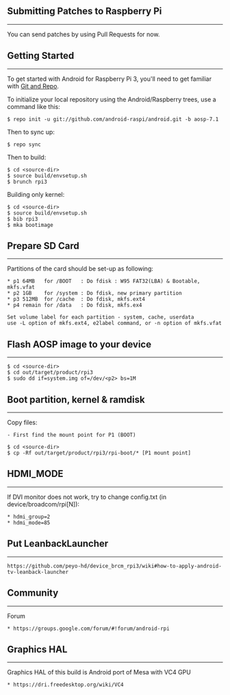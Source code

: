 ## Submitting Patches to Raspberry Pi ##
------------------
You can send patches by using Pull Requests for now.

## Getting Started ##
---------------
To get started with Android for Raspberry Pi 3, you'll need to get
familiar with [Git and Repo](https://source.android.com/source/using-repo.html).

To initialize your local repository using the Android/Raspberry trees, use a command like this:

    $ repo init -u git://github.com/android-raspi/android.git -b aosp-7.1

Then to sync up:

    $ repo sync

Then to build:

    $ cd <source-dir>
    $ source build/envsetup.sh
    $ brunch rpi3

Building only kernel:

    $ cd <source-dir>
    $ source build/envsetup.sh
    $ bib rpi3
    $ mka bootimage

## Prepare SD Card ##
---------------
Partitions of the card should be set-up as following:

    * p1 64MB   for /BOOT   : Do fdisk : W95 FAT32(LBA) & Bootable, mkfs.vfat
    * p2 1GB    for /system : Do fdisk, new primary partition
    * p3 512MB  for /cache  : Do fdisk, mkfs.ext4
    * p4 remain for /data   : Do fdisk, mkfs.ex4

    Set volume label for each partition - system, cache, userdata
    use -L option of mkfs.ext4, e2label command, or -n option of mkfs.vfat

## Flash AOSP image to your device ##
---------------

    $ cd <source-dir>
    $ cd out/target/product/rpi3
    $ sudo dd if=system.img of=/dev/<p2> bs=1M
  
## Boot partition, kernel & ramdisk ##
---------------
Copy files:

    - First find the mount point for P1 (BOOT)

    $ cd <source-dir>
    $ cp -Rf out/target/product/rpi3/rpi-boot/* [P1 mount point]

## HDMI_MODE ##
---------------
If DVI monitor does not work, try to change config.txt (in device/broadcom/rpi[N]):

    * hdmi_group=2
    * hdmi_mode=85

## Put LeanbackLauncher ##
---------------

    https://github.com/peyo-hd/device_brcm_rpi3/wiki#how-to-apply-android-tv-leanback-launcher

## Community ##
---------------
Forum

    * https://groups.google.com/forum/#!forum/android-rpi

## Graphics HAL ##
---------------
Graphics HAL of this build is Android port of Mesa with VC4 GPU

    * https://dri.freedesktop.org/wiki/VC4

